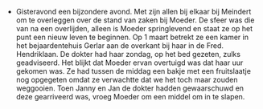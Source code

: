 - Gisteravond een bijzondere avond. Met zijn allen bij elkaar bij Meindert om te overleggen over de stand van zaken bij Moeder. De sfeer was die van na een overlijden, alleen is Moeder springlevend en staat ze op het punt een nieuw leven te beginnen. Op 1 maart betrekt ze een kamer in het bejaardentehuis Gerlar aan de overkant bij haar in de Fred. Hendriklaan. De dokter had haar zondag, op het bed gezeten, zulks geadviseerd. Het blijkt dat Moeder ervan overtuigd was dat haar uur gekomen was. Ze had  tussen de middag een bakje met een fruitslaatje nog opgegeten omdat ze verwachtte dat we het toch maar zouden weggooien. Toen Janny en Jan de dokter hadden gewaarschuwd en deze gearriveerd was, vroeg Moeder om een middel om in te slapen.